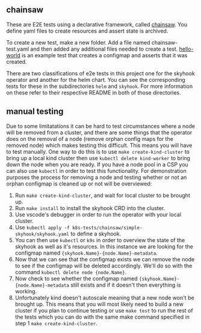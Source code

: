 ## chainsaw
These are E2E tests using a declarative framework, called [chainsaw](https://github.com/kyverno/chainsaw). You define yaml files to create resources and assert state is archived.


To create a new test, make a new folder. Add a file named chainsaw-test.yaml and then added any additional files needed to create a test. [hello-world](./chainsaw/hello-world/) is an example test that creates a configmap and asserts that it was created.

There are two classifications of e2e tests in this project one for the skyhook operator and another for the helm chart. You can see the corresponding tests for these in the subdirectories `helm` and `skyhook`. For more information on these refer to their respective README in both of those directories.

## manual testing
Due to some limitatations it can be hard to test circumstances where a node will be removed from a cluster, and there are some things that the operator does on the removal of a node (remove orphan config maps for the removed node) which makes testing this difficult. This means you will have to test manually. One way to do this is to use `make create-kind-cluster` to bring up a local kind cluster then use `kubectl delete kind-worker` to bring down the node when you are ready. If you have a node pool in a CSP you can also use `kubectl` in order to test this functionality. For demonstration purposes the process for removing a node and testing whether or not an orphan configmap is cleaned up or not will be overviewed:

1. Run `make create-kind-cluster`, and wait for local cluster to be brought up.
2. Run `make install` to install the skyhook CRD into the cluster.
3. Use vscode's debugger in order to run the operator with your local cluster.
4. Use `kubectl apply -f k8s-tests/chainsaw/simple-skyhook/skyhook.yaml` to define a skyhook.
5. You can then use `kubectl` or `k9s` in order to overview the state of the skyhook as well as it's resources. In this instance we are looking for the configmap named `{skyhook.Name}-{node.Name}-metadata`. 
6. Now that we can see that the configmap exists we can remove the node to see if the configmap will be deleted accordingly. We'll do so with the command `kubectl delete node {node.Name}`.
7. Now check to see whether the configmap named `{skyhook.Name}-{node.Name}-metadata` still exists and if it doesn't then everything is working.
8. Unfortunately kind doesn't autoscale meaning that a new node won't be brought up. This means that you will most likely need to build a new cluster if you plan to continue testing or use `make test` to run the rest of the tests which you can do with the same make command specified in step 1 `make create-kind-cluster`.